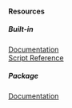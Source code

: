 #### Resources
##### Built-in
[Documentation](https://docs.unity3d.com/Manual/ConventionalGameInput.html)  
[Script Reference](https://docs.unity3d.com/ScriptReference/Input.html)  
##### Package
[Documentation](https://docs.unity3d.com/Packages/com.unity.inputsystem@latest)  